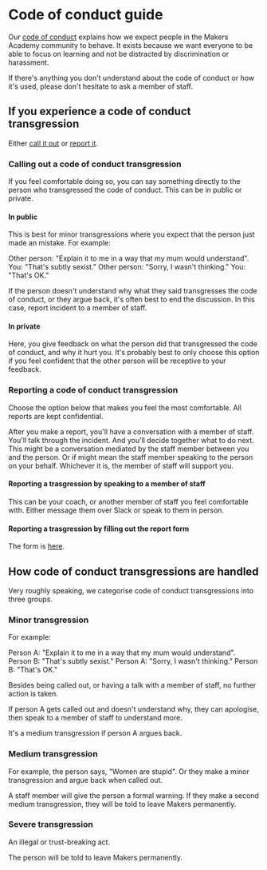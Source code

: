 # Code of conduct guide

Our [code of conduct](http://www.makersacademy.com/code-of-conduct) explains how we expect people in the Makers Academy community to behave.  It exists because we want everyone to be able to focus on learning and not be distracted by discrimination or harassment.

If there's anything you don't understand about the code of conduct or how it's used, please don't hesitate to ask a member of staff.

## If you experience a code of conduct transgression

Either [call it out](#calling-out-a-code-of-conduct-transgression) or [report it](#reporting-a-code-of-conduct-transgression).

### Calling out a code of conduct transgression

If you feel comfortable doing so, you can say something directly to the person who transgressed the code of conduct.  This can be in public or private.

#### In public

This is best for minor transgressions where you expect that the person just made an mistake.  For example:

Other person: "Explain it to me in a way that my mum would understand".
You: "That's subtly sexist."
Other person: "Sorry, I wasn't thinking."
You: "That's OK."

If the person doesn't understand why what they said transgresses the code of conduct, or they argue back, it's often best to end the discussion.  In this case, report incident to a member of staff.

#### In private

Here, you give feedback on what the person did that transgressed the code of conduct, and why it hurt you.  It's probably best to only choose this option if you feel confident that the other person will be receptive to your feedback.

### Reporting a code of conduct transgression

Choose the option below that makes you feel the most comfortable.  All reports are kept confidential.

After you make a report, you'll have a conversation with a member of staff.  You'll talk through the incident.  And you'll decide together what to do next.  This might be a conversation mediated by the staff member between you and the person.  Or if might mean the staff member speaking to the person on your behalf.  Whichever it is, the member of staff will support you.

#### Reporting a trasgression by speaking to a member of staff

This can be your coach, or another member of staff you feel comfortable with.  Either message them over Slack or speak to them in person.

#### Reporting a trasgression by filling out the report form

The form is [here](https://makersacademy.typeform.com/to/obuvVk).

## How code of conduct transgressions are handled

Very roughly speaking, we categorise code of conduct transgressions into three groups.

### Minor transgression

For example:

Person A: "Explain it to me in a way that my mum would understand".
Person B: "That's subtly sexist."
Person A: "Sorry, I wasn't thinking."
Person B: "That's OK."

Besides being called out, or having a talk with a member of staff, no further action is taken.

If person A gets called out and doesn't understand why, they can apologise, then speak to a member of staff to understand more.

It's a medium transgression if person A argues back.

### Medium transgression

For example, the person says, "Women are stupid".  Or they make a minor transgression and argue back when called out.

A staff member will give the person a formal warning.  If they make a second medium transgression, they will be told to leave Makers permanently.

### Severe transgression

An illegal or trust-breaking act.

The person will be told to leave Makers permanently.
